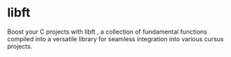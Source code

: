 # libft
Boost your C projects with libft , a collection of fundamental functions compiled into a versatile library for seamless integration into various cursus projects.
